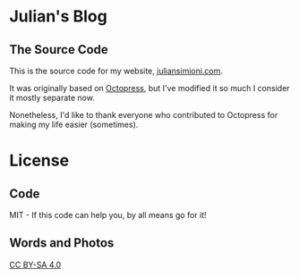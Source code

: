 # Julian's Blog

## The Source Code

This is the source code for my website, [juliansimioni.com](https://juliansimioni.com).

It was originally based on [Octopress](http://octopress.org), but I've modified
it so much I consider it mostly separate now.

Nonetheless, I'd like to thank everyone who contributed to Octopress for making
my life easier (sometimes).

# License

## Code

MIT - If this code can help you, by all means go for it!

## Words and Photos

[CC BY-SA 4.0](http://creativecommons.org/licenses/by-sa/4.0/)
